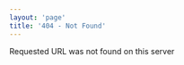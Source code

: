 ```yaml
---
layout: 'page'
title: '404 - Not Found'
---
```


<p class="text-center section-hero">
Requested URL was not found on this server
</p>